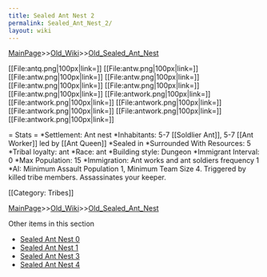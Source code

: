 ```yaml
---
title: Sealed Ant Nest 2
permalink: Sealed_Ant_Nest_2/
layout: wiki
---
```


[MainPage](/keeperrl_wiki/ "wikilink")>>[Old_Wiki](/keeperrl_wiki/Old_Wiki "wikilink")>>[Old_Sealed_Ant_Nest](/keeperrl_wiki/Old_Sealed_Ant_Nest "wikilink")

[[File:antq.png|100px|link=]]
[[File:antw.png|100px|link=]]
[[File:antw.png|100px|link=]]
[[File:antw.png|100px|link=]]
[[File:antw.png|100px|link=]]
[[File:antw.png|100px|link=]]
[[File:antw.png|100px|link=]]
[[File:antwork.png|100px|link=]]
[[File:antwork.png|100px|link=]]
[[File:antwork.png|100px|link=]]
[[File:antwork.png|100px|link=]]
[[File:antwork.png|100px|link=]]
[[File:antwork.png|100px|link=]]

= Stats =
*Settlement: Ant nest
*Inhabitants: 5-7 [[Soldlier Ant]], 5-7 [[Ant Worker]] led by [[Ant Queen]]
*Sealed in
*Surrounded With Resources: 5
*Tribal loyalty: ant
*Race: ant
*Building style: Dungeon 
*Immigrant Interval: 0
*Max Population: 15 
*Immigration: Ant works and ant soldiers frequency 1  
*AI: Miinimum Assault Population 1, Minimum Team Size 4. Triggered by killed tribe members. Assassinates your keeper. 

[[Category: Tribes]]

[MainPage](/keeperrl_wiki/ "wikilink")>>[Old_Wiki](/keeperrl_wiki/Old_Wiki "wikilink")>>[Old_Sealed_Ant_Nest](/keeperrl_wiki/Old_Sealed_Ant_Nest "wikilink")

Other items in this section
-    [Sealed Ant Nest 0](/keeperrl_wiki/Sealed_Ant_Nest_0 "wikilink")
-    [Sealed Ant Nest 1](/keeperrl_wiki/Sealed_Ant_Nest_1 "wikilink")
-    [Sealed Ant Nest 3](/keeperrl_wiki/Sealed_Ant_Nest_3 "wikilink")
-    [Sealed Ant Nest 4](/keeperrl_wiki/Sealed_Ant_Nest_4 "wikilink")
